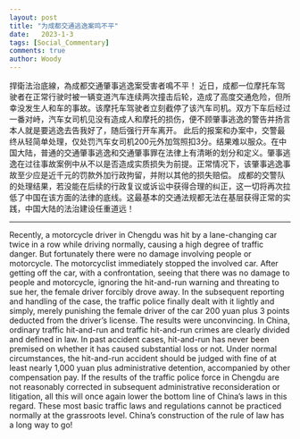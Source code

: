 ```yaml
---
layout: post
title: "为成都交通逃逸案鸣不平"
date:   2023-1-3
tags: [Social_Commentary]
comments: true
author: Woody
---
```


捍衛法治底線，為成都交通肇事逃逸案受害者鳴不平！ 近日，成都一位摩托车驾驶者在正常行驶时被一辆变道汽车连续两次撞击后轮，造成了高度交通危险，但所幸没发生人和车的事故。该摩托车驾驶者立刻截停了该汽车司机。双方下车后经过一番对峙，汽车女司机见没有造成人和摩托的损伤，便不顾肇事逃逸的警告并扬言本人就是要逃逸去告我好了，随后强行开车离开。 此后的报案和办案中，交警最终从轻简单处理，仅处罚汽车女司机200元外加驾照扣3分。结果难以服众。在中国大陆，普通的交通肇事逃逸和交通肇事罪在法律上有清晰的划分和定义。肇事逃逸在过往事故案例中从不以是否造成实质损失为前提。正常情况下，该肇事逃逸事故至少应是近千元的罚款外加行政拘留，并附以其他的损失赔偿。 成都的交警队的处理结果，若没能在后续的行政复议或诉讼中获得合理的纠正，这一切将再次拉低了中国在该方面的法律的底线。这最基本的交通法规都无法在基层获得正常的实践，中国大陆的法治建设任重道远！

---

Recently, a motorcycle driver in Chengdu was hit by a lane-changing car twice in a row while driving normally, causing a high degree of traffic danger. But fortunately there were no damage involving people or motorcycle. The motorcyclist immediately stopped the involved car. After getting off the car, with a confrontation, seeing that there was no damage to people and motorcycle, ignoring the hit-and-run warning and threating to sue her, the female driver forcibly drove away. In the subsequent reporting and handling of the case, the traffic police finally dealt with it lightly and simply, merely punishing the female driver of the car 200 yuan plus 3 points deducted from the driver’s license. The results were unconvincing. In China, ordinary traffic hit-and-run and traffic hit-and-run crimes are clearly divided and defined in law. In past accident cases, hit-and-run has never been premised on whether it has caused substantial loss or not. Under normal circumstances, the hit-and-run accident should be judged with fine of at least nearly 1,000 yuan plus administrative detention, accompanied by other compensation pay. If the results of the traffic police force in Chengdu are not reasonably corrected in subsequent administrative reconsideration or litigation, all this will once again lower the bottom line of China’s laws in this regard. These most basic traffic laws and regulations cannot be practiced normally at the grassroots level. China’s construction of the rule of law has a long way to go!
